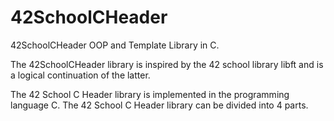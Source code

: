 # 42SchoolCHeader

42SchoolCHeader OOP and Template Library in C. 

The 42SchoolCHeader library is inspired by the 42 school library libft and is a logical continuation of the latter.

The 42 School C Header library is implemented in the programming language C. The 42 School C Header library can be divided into 4 parts.
  
